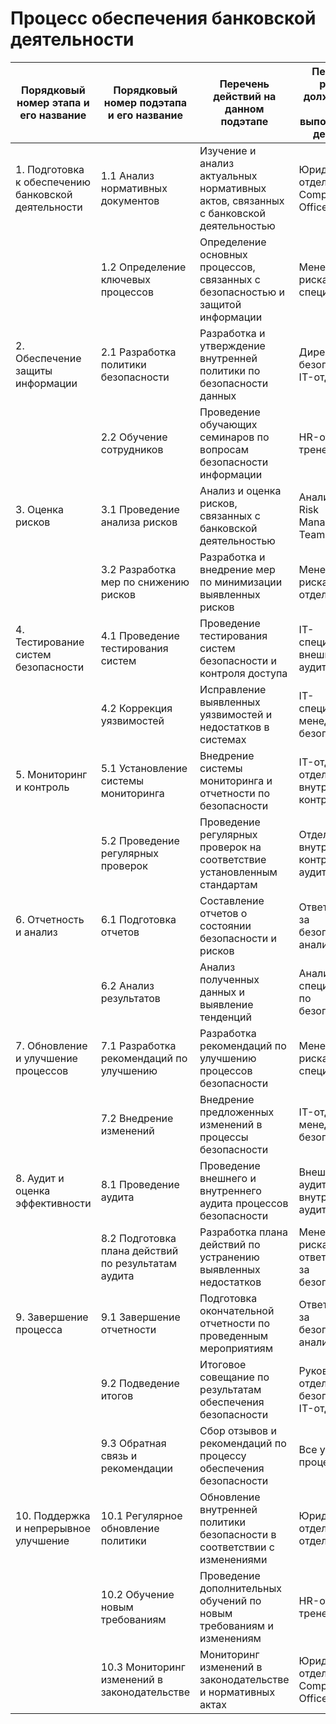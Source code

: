 # Процесс обеспечения банковской деятельности

| Порядковый номер этапа и его название | Порядковый номер подэтапа и его название | Перечень действий на данном подэтапе | Перечень ролей/должностей/лиц, выполняющих действия | Краткое описание результата подэтапа | Ссылки на пункты и реквизиты нормативных документов | Перечень артефактов |
|-|-|-|-|-|-|-|
| 1. Подготовка к обеспечению банковской деятельности | 1.1 Анализ нормативных документов | Изучение и анализ актуальных нормативных актов, связанных с банковской деятельностью | Юридический отдел, Compliance Officer | Составлен список применимых нормативных актов | [Федеральный закон N 161-ФЗ](http://www.consultant.ru/document/cons_doc_LAW_126832/) | Список нормативных актов |
| | 1.2 Определение ключевых процессов | Определение основных процессов, связанных с безопасностью и защитой информации | Менеджер по рискам, IT-специалист | Идентифицированы ключевые процессы | [Постановление N 584](http://www.consultant.ru/document/cons_doc_LAW_132155/) | Документ с описанием процессов |
| 2. Обеспечение защиты информации | 2.1 Разработка политики безопасности | Разработка и утверждение внутренней политики по безопасности данных | Директор по безопасности, IT-отдел | Утверждена политика безопасности | [Указание N 2695-У](http://www.consultant.ru/document/cons_doc_LAW_126980/) | Политика безопасности |
| | 2.2 Обучение сотрудников | Проведение обучающих семинаров по вопросам безопасности информации | HR-отдел, тренеры | Сотрудники прошли обучение по безопасности | [Положение N 719-П](http://www.consultant.ru/document/cons_doc_LAW_407638/) | Протоколы обучения |
| 3. Оценка рисков | 3.1 Проведение анализа рисков | Анализ и оценка рисков, связанных с банковской деятельностью | Аналитики, Risk Management Team | Подготовлен отчет об оценке рисков | [Положение N 607-П](http://www.consultant.ru/document/cons_doc_LAW_407640/) | Отчет об оценке рисков |
| | 3.2 Разработка мер по снижению рисков | Разработка и внедрение мер по минимизации выявленных рисков | Менеджеры по рискам, IT-отдел | Разработаны меры по снижению рисков | [Положение N 821-П](http://www.consultant.ru/document/cons_doc_LAW_407637/) | План по снижению рисков |
| 4. Тестирование систем безопасности | 4.1 Проведение тестирования систем | Проведение тестирования систем безопасности и контроля доступа | IT-специалисты, внешние аудиторы | Проведены тесты, выявлены уязвимости | [Указание N 2831-У](http://www.consultant.ru/document/cons_doc_LAW_132157/) | Отчет о тестировании |
| | 4.2 Коррекция уязвимостей | Исправление выявленных уязвимостей и недостатков в системах | IT-специалисты, менеджеры по безопасности | Устранены уязвимости, повышена безопасность | [Положение N 732-П](http://www.consultant.ru/document/cons_doc_LAW_407639/) | Журнал исправлений |
| 5. Мониторинг и контроль | 5.1 Установление системы мониторинга | Внедрение системы мониторинга и отчетности по безопасности | IT-отдел, отдел внутреннего контроля | Установлена система мониторинга безопасности | [Указание N 4926-У](http://www.consultant.ru/document/cons_doc_LAW_407641/) | Документ о системе мониторинга |
| | 5.2 Проведение регулярных проверок | Проведение регулярных проверок на соответствие установленным стандартам | Отдел внутреннего контроля, аудиторы | Проведены проверки, составлены отчеты о соответствии | [Положение N 760-П](http://www.consultant.ru/document/cons_doc_LAW_407642/) | Отчеты о проверках |
| 6. Отчетность и анализ | 6.1 Подготовка отчетов | Составление отчетов о состоянии безопасности и рисков | Ответственные за безопасность, аналитики | Подготовлены отчеты о безопасности и рисках | [Методические рекомендации N 18-МР](http://www.consultant.ru/document/cons_doc_LAW_408100/) | Отчеты о безопасности |
| | 6.2 Анализ результатов | Анализ полученных данных и выявление тенденций | Аналитики, специалисты по безопасности | Проведен анализ, выявлены ключевые тенденции | [Положение N 802-П](http://www.consultant.ru/document/cons_doc_LAW_408101/) | Доклад по результатам анализа |
| 7. Обновление и улучшение процессов | 7.1 Разработка рекомендаций по улучшению | Разработка рекомендаций по улучшению процессов безопасности | Менеджеры по рискам, IT-специалисты | Подготовлены рекомендации по улучшению процессов | [Положение N 602-П](http://www.consultant.ru/document/cons_doc_LAW_408102/) | Рекомендации по улучшению процессов |
| | 7.2 Внедрение изменений | Внедрение предложенных изменений в процессы безопасности | IT-отдел, менеджеры по безопасности | Внедрены изменения, повышена эффективность процессов | [Указание N 4927-У](http://www.consultant.ru/document/cons_doc_LAW_408103/) | Документы об изменениях |
| 8. Аудит и оценка эффективности | 8.1 Проведение аудита | Проведение внешнего и внутреннего аудита процессов безопасности | Внешние аудиторы, внутренний аудит | Проведен аудит, составлен отчет об эффективности | [Инструкция N 147-И](http://www.consultant.ru/document/cons_doc_LAW_408104/) | Отчет об аудите |
| | 8.2 Подготовка плана действий по результатам аудита | Разработка плана действий по устранению выявленных недостатков | Менеджеры по рискам, ответственные за безопасность | Подготовлен план действий по улучшению безопасности | [Положение N 562-П](http://www.consultant.ru/document/cons_doc_LAW_408105/) | План действий по улучшению безопасности |
| 9. Завершение процесса | 9.1 Завершение отчетности | Подготовка окончательной отчетности по проведенным мероприятиям | Ответственные за безопасность, аналитики | Завершена отчетность по обеспечению безопасности | [Положение N 440-П](http://www.consultant.ru/document/cons_doc_LAW_408106/) | Завершающие отчеты |
| | 9.2 Подведение итогов | Итоговое совещание по результатам обеспечения безопасности | Руководство, отделы безопасности, IT-отдел | Проведено итоговое совещание, определены дальнейшие шаги | [Положение N 762-П](http://www.consultant.ru/document/cons_doc_LAW_408107/) | Протокол итогового совещания |
| | 9.3 Обратная связь и рекомендации | Сбор отзывов и рекомендаций по процессу обеспечения безопасности | Все участники процесса | Сформирована база для улучшения процессов | [Методические рекомендации N 18-МР](http://www.consultant.ru/document/cons_doc_LAW_408100/) | Отчеты о полученной обратной связи |
| 10. Поддержка и непрерывное улучшение | 10.1 Регулярное обновление политики | Обновление внутренней политики безопасности в соответствии с изменениями | Юридический отдел, IT-отдел | Политика безопасности обновлена в соответствии с новыми требованиями | [Указание N 4926-У](http://www.consultant.ru/document/cons_doc_LAW_407641/) | Обновленная политика безопасности |
| | 10.2 Обучение новым требованиям | Проведение дополнительных обучений по новым требованиям и изменениям | HR-отдел, тренеры | Сотрудники обучены новым требованиям | [Положение N 562-П](http://www.consultant.ru/document/cons_doc_LAW_408105/) | Протоколы новых обучений |
| | 10.3 Мониторинг изменений в законодательстве | Мониторинг изменений в законодательстве и нормативных актах | Юридический отдел, Compliance Officer | Обновлена информация о законодательных изменениях | [Федеральный закон N 161-ФЗ](http://www.consultant.ru/document/cons_doc_LAW_126832/) | Отчеты по изменениям в законодательстве |

